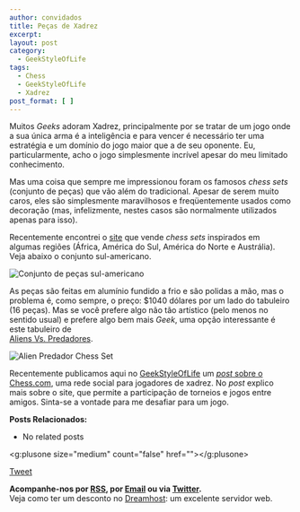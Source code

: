 ```yaml
---
author: convidados
title: Peças de Xadrez
excerpt:
layout: post
category:
  - GeekStyleOfLife
tags:
  - Chess
  - GeekStyleOfLife
  - Xadrez
post_format: [ ]
---
```

Muitos *Geeks* adoram Xadrez, principalmente por se tratar de um jogo onde a sua única arma é a inteligência e para vencer é necessário ter uma estratégia e um domínio do jogo maior que a de seu oponente. Eu, particularmente, acho o jogo simplesmente incrível apesar do meu limitado conhecimento. 

Mas uma coisa que sempre me impressionou foram os famosos *chess sets* (conjunto de peças) que vão além do tradicional. Apesar de serem muito caros, eles são simplesmente maravilhosos e freqüentemente usados como decoração (mas, infelizmente, nestes casos são normalmente utilizados apenas para isso). 

Recentemente encontrei o [site][1] que vende *chess sets* inspirados em algumas regiões (África, América do Sul, América do Norte e Austrália). Veja abaixo o conjunto sul-americano. 

![Conjunto de peças sul-americano][2] 

As peças são feitas em alumínio fundido a frio e são polidas a mão, mas o problema é, como sempre, o preço: $1040 dólares por um lado do tabuleiro (16 peças). Mas se você prefere algo não tão artístico (pelo menos no sentido usual) e prefere algo bem mais *Geek*, uma opção interessante é este tabuleiro de  
[Aliens Vs. Predadores][3]. 

![Alien Predador Chess Set ][4]

Recentemente publicamos aqui no [GeekStyleOfLife][5] um [*post* sobre o Chess.com][6], uma rede social para jogadores de xadrez. No *post* explico mais sobre o site, que permite a participação de torneios e jogos entre amigos. Sinta-se a vontade para me desafiar para um jogo. 

**Posts Relacionados:** 
*   No related posts

<g:plusone size="medium" count="false" href=""></g:plusone> 

[Tweet][7] 





**Acompanhe-nos por [ RSS][8], por [Email][9] ou via [Twitter][10].**  
Veja como ter um desconto no [Dreamhost][11]: um excelente servidor web.

 [1]: http://artifaqt.com/prdct/prdct_ches_top.html "Artifaqt"
 [2]: http://vidageek.net/wp-content/uploads/2008/07/conjunto-sul-americano.jpg
 [3]: http://blogdebrinquedo.com.br/2008/08/17/tabuleiro-de-xadrez-dos-aliens-contra-predator/ "Aliens Vs. Predadores"
 [4]: http://vidageek.net/wp-content/uploads/2008/10/alien-predador-chess-set.jpg
 [5]: http://vidageek.net/tags/geekstyleoflife/ "GeekStyleOfLife"
 [6]: http://vidageek.net/2008/09/28/xadrez-online/ "Xadrez Online"
 [7]: https://twitter.com/share
 [8]: http://feeds.feedburner.com/VidaGeek
 [9]: http://feedburner.google.com/fb/a/mailverify?uri=VidaGeek&loc=pt_BR
 [10]: http://twitter.com/blogvidageek
 [11]: http://vidageek.net/dreamhost/
